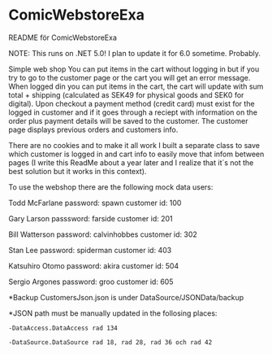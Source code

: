 # ComicWebstoreExa
README för ComicWebstoreExa

NOTE: This runs on .NET 5.0! I plan to update it for 6.0 sometime. Probably.

Simple web shop
You can put items in the cart without logging in but if you try to go to the customer page or the cart you will get an error message.
When logged din you can put items in the cart, the cart will update with sum total + shipping (calculated as SEK49 for physical goods and SEK0 for digital).
Upon checkout a payment method (credit card) must exist for the logged in customer and if it goes through a reciept with information on the order plus payment details will be saved to the customer. The customer page displays previous orders and customers info.

There are no cookies and to make it all work I built a separate class to save which customer is logged in and cart info to easily move that infom between pages (I write this ReadMe about a year later and I realize that it´s not the best solution but it works in this context).

To use the webshop there are the following mock data users:

Todd McFarlane 
password: spawn
customer id: 100
    
Gary Larson
passsword: farside
customer id: 201

Bill Watterson 
password: calvinhobbes
customer id: 302
  
Stan Lee
password: spiderman
customer id: 403

Katsuhiro Otomo
password: akira
customer id: 504

Sergio Argones
password: groo
customer id: 605

*Backup CustomersJson.json is under DataSource/JSONData/backup

*JSON path must be manually updated in the follosing places:

	-DataAccess.DataAccess rad 134

	-DataSource.DataSource rad 18, rad 28, rad 36 och rad 42
